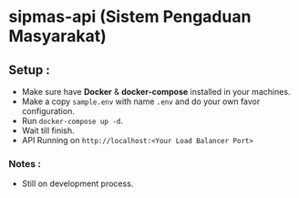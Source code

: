 # sipmas-api (Sistem Pengaduan Masyarakat)

## Setup :

- Make sure have **Docker** & **docker-compose** installed in your machines.
- Make a copy ``sample.env`` with name ``.env`` and do your own favor configuration. 
- Run ``docker-compose up -d``.
- Wait till finish.
- API Running on ``http://localhost:<Your Load Balancer Port>``

### Notes :
- Still on development process. 
